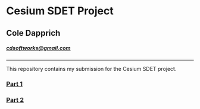 # Cesium SDET Project
## Cole Dapprich
##### [cdsoftworks@gmail.com](mailto:cdsoftworks@gmail.com)

---

This repository contains my submission for the Cesium SDET project.

### [Part 1](https://github.com/cdsoftw/cesium-sdet-project/tree/master/dev-in-test)
### [Part 2](https://github.com/cdsoftw/cesium-sdet-project/tree/master/sample-app/Part2.md)

